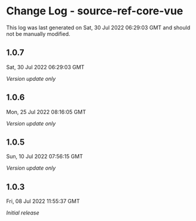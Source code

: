 # Change Log - source-ref-core-vue

This log was last generated on Sat, 30 Jul 2022 06:29:03 GMT and should not be manually modified.

## 1.0.7
Sat, 30 Jul 2022 06:29:03 GMT

_Version update only_

## 1.0.6
Mon, 25 Jul 2022 08:16:05 GMT

_Version update only_

## 1.0.5
Sun, 10 Jul 2022 07:56:15 GMT

_Version update only_

## 1.0.3
Fri, 08 Jul 2022 11:55:37 GMT

_Initial release_

